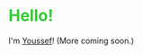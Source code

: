 <style>
  .hello {
		color: limegreen;
  }
</style>
<h1 class="hello">Hello!</h1>

I'm [Youssef](https://github.com/yoyomonem)! (More coming soon.)
